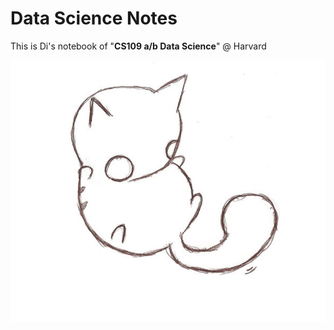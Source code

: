# Data Science Notes

This is Di's notebook of "**CS109 a/b Data Science**" @ Harvard

![intro](../assets/images/catoverview.jpg)
